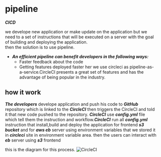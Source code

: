 # pipeline
***CICD***

we develope new application or make update on the application but we need to a set of instructions that will be executed on a server with the goal of building and deploying the application.  
then the solution is to use pipeline.
- ***An efficient pipeline can benefit developers in the following ways:*** 
  - Faster feedback about the code
  - Getting features deployed faster
her we use circleci as pipeline-as-a-service.CircleCI presents a great set of features and has the advantage of being popular in the industry.

## how it work
***The developers*** develope application and push his code to ***GitHub*** repository which is linked to the ***CircleCI*** then triggers the CircleCI and told it that new code pushed to the repository. ***CircleCI***
 use ***config.yml*** file which tell them the instruction and workflow.***CircleCI*** run all ***config.yml*** instruction that install,build and deploy the application for frontend ***s3 bucket*** and for ***aws eb*** server using environment variables that we stored it in ***circleci*** site in environment variable area. 
then the users can interact with ***eb*** server using ***s3*** frontend

this is the diagram for this process.
![CircleCI](./diagram/ci.png)